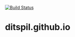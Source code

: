 [![Build Status](https://travis-ci.org/Ditspil/ditspil.github.io.svg?branch=master)](https://travis-ci.org/Ditspil/ditspil.github.io)

# ditspil.github.io
